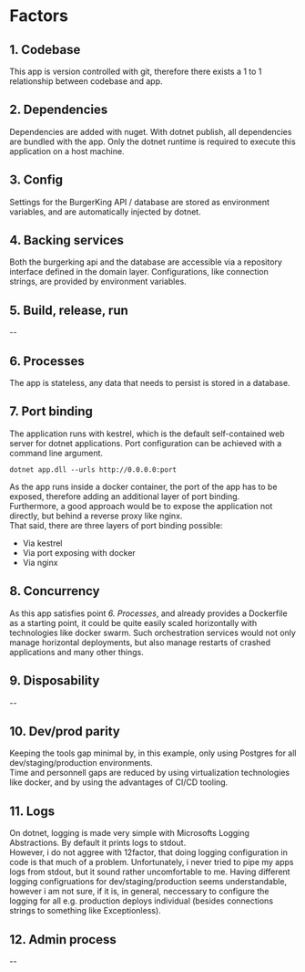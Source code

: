 # Factors
## 1. Codebase
This app is version controlled with git, therefore there exists a 1 to 1 relationship between codebase and app.

## 2. Dependencies
Dependencies are added with nuget. With dotnet publish, all dependencies are bundled with the app. Only the dotnet runtime is required to execute this application on a host machine.

## 3. Config
Settings for the BurgerKing API / database are stored as environment variables, and are automatically injected by dotnet.

## 4. Backing services
Both the burgerking api and the database are accessible via a repository interface defined in the domain layer. Configurations, like connection strings, are provided by environment variables.

## 5. Build, release, run
--

## 6. Processes
The app is stateless, any data that needs to persist is stored in a database.

## 7. Port binding
The application runs with kestrel, which is the default self-contained web server for dotnet applications. Port configuration can be achieved with a command line argument.
```
dotnet app.dll --urls http://0.0.0.0:port
```
As the app runs inside a docker container, the port of the app has to be exposed, therefore adding an additional layer of port binding.<br/>
Furthermore, a good approach would be to expose the application not directly, but behind a reverse proxy like nginx.<br/>
That said, there are three layers of port binding possible:
* Via kestrel
* Via port exposing with docker
* Via nginx

## 8. Concurrency
As this app satisfies point *6. Processes*, and already provides a Dockerfile as a starting point, it could be quite easily scaled horizontally with technologies like docker swarm. Such orchestration services would not only manage horizontal deployments, but also manage restarts of crashed applications and many other things.

## 9. Disposability
--

## 10. Dev/prod parity
Keeping the tools gap minimal by, in this example, only using Postgres for all dev/staging/production environments.<br/>
Time and personnell gaps are reduced by using virtualization technologies like docker, and by using the advantages of CI/CD tooling.

## 11. Logs
On dotnet, logging is made very simple with Microsofts Logging Abstractions. By default it prints logs to stdout.<br/>
However, i do not aggree with 12factor, that doing logging configuration in code is that much of a problem. Unfortunately, i never tried to pipe my apps logs from stdout, but it sound rather uncomfortable to me. Having different logging configruations for dev/staging/production seems understandable, however i am not sure, if it is, in general, neccessary to configure the logging for all e.g. production deploys individual (besides connections strings to something like Exceptionless).

## 12. Admin process
--
